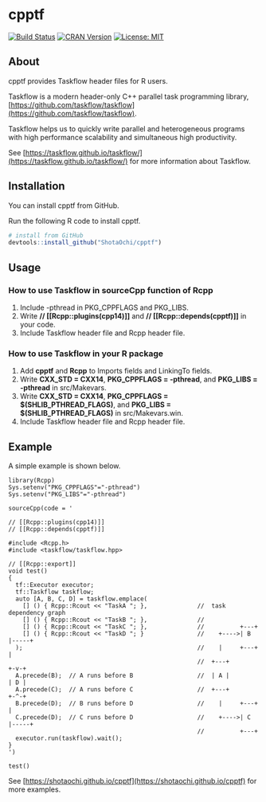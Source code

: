 # cpptf

[![Build Status](https://github.com/ShotaOchi/cpptf/workflows/R-CMD-check/badge.svg)](https://github.com/ShotaOchi/cpptf/actions)
[![CRAN Version](https://www.r-pkg.org/badges/version/cpptf)](https://cran.r-project.org/package=cpptf)
[![License: MIT](https://img.shields.io/badge/License-MIT-yellow.svg)](https://opensource.org/licenses/MIT)

## About

cpptf provides Taskflow header files for R users.

Taskflow is a modern header-only C++ parallel task programming library, [https://github.com/taskflow/taskflow](https://github.com/taskflow/taskflow). 

Taskflow helps us to quickly write parallel and heterogeneous programs with high performance scalability and simultaneous high productivity.

See [https://taskflow.github.io/taskflow/](https://taskflow.github.io/taskflow/) for more information about Taskflow.

## Installation
You can install cpptf from GitHub.

Run the following R code to install cpptf.
```r
# install from GitHub
devtools::install_github("ShotaOchi/cpptf")
```

## Usage

### How to use Taskflow in sourceCpp function of Rcpp

1. Include -pthread in PKG_CPPFLAGS and PKG_LIBS.
1. Write **// [[Rcpp::plugins(cpp14)]]** and **// [[Rcpp::depends(cpptf)]]** in your code.
1. Include Taskflow header file and Rcpp header file.

### How to use Taskflow in your R package

1. Add **cpptf** and **Rcpp** to Imports fields and LinkingTo fields.
1. Write **CXX_STD = CXX14**, **PKG_CPPFLAGS = -pthread**, and **PKG_LIBS = -pthread** in src/Makevars.
1. Write **CXX_STD = CXX14**, **PKG_CPPFLAGS = $(SHLIB_PTHREAD_FLAGS)**, and **PKG_LIBS = $(SHLIB_PTHREAD_FLAGS)** in src/Makevars.win.
1. Include Taskflow header file and Rcpp header file.

## Example
A simple example is shown below.
```
library(Rcpp)
Sys.setenv("PKG_CPPFLAGS"="-pthread")
Sys.setenv("PKG_LIBS"="-pthread")

sourceCpp(code = '

// [[Rcpp::plugins(cpp14)]]
// [[Rcpp::depends(cpptf)]]

#include <Rcpp.h>
#include <taskflow/taskflow.hpp>

// [[Rcpp::export]]
void test()
{
  tf::Executor executor;
  tf::Taskflow taskflow;
  auto [A, B, C, D] = taskflow.emplace(
    [] () { Rcpp::Rcout << "TaskA "; },              //  task dependency graph
    [] () { Rcpp::Rcout << "TaskB "; },              // 
    [] () { Rcpp::Rcout << "TaskC "; },              //          +---+          
    [] () { Rcpp::Rcout << "TaskD "; }               //    +---->| B |-----+   
  );                                                 //    |     +---+     |
                                                     //  +---+           +-v-+ 
  A.precede(B);  // A runs before B                  //  | A |           | D | 
  A.precede(C);  // A runs before C                  //  +---+           +-^-+ 
  B.precede(D);  // B runs before D                  //    |     +---+     |    
  C.precede(D);  // C runs before D                  //    +---->| C |-----+    
                                                     //          +---+          
  executor.run(taskflow).wait();
}
')

test()
```

See [https://shotaochi.github.io/cpptf](https://shotaochi.github.io/cpptf) for more examples.